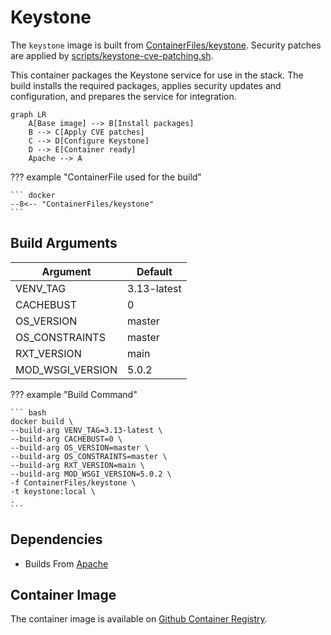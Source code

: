 # Keystone

The `keystone` image is built from [ContainerFiles/keystone](https://github.com/rackerlabs/genestack-images/blob/main/ContainerFiles/keystone). Security patches are applied by [scripts/keystone-cve-patching.sh](https://github.com/rackerlabs/genestack-images/blob/main/scripts/keystone-cve-patching.sh).

This container packages the Keystone service for use in the stack. The build installs the required packages, applies security updates and configuration, and prepares the service for integration.

``` mermaid
graph LR
    A[Base image] --> B[Install packages]
    B --> C[Apply CVE patches]
    C --> D[Configure Keystone]
    D --> E[Container ready]
    Apache --> A
```

??? example "ContainerFile used for the build"

    ``` docker
    --8<-- "ContainerFiles/keystone"
    ```

## Build Arguments

| Argument | Default |
| --- | --- |
| VENV_TAG | 3.13-latest |
| CACHEBUST | 0 |
| OS_VERSION | master |
| OS_CONSTRAINTS | master |
| RXT_VERSION | main |
| MOD_WSGI_VERSION | 5.0.2 |

??? example "Build Command"

    ``` bash
    docker build \
    --build-arg VENV_TAG=3.13-latest \
    --build-arg CACHEBUST=0 \
    --build-arg OS_VERSION=master \
    --build-arg OS_CONSTRAINTS=master \
    --build-arg RXT_VERSION=main \
    --build-arg MOD_WSGI_VERSION=5.0.2 \
    -f ContainerFiles/keystone \
    -t keystone:local \
    .
    ```

## Dependencies

- Builds From [Apache](apache.md)

## Container Image

The container image is available on [Github Container Registry](https://github.com/rackerlabs/genestack-images/pkgs/container/genestack-images%2Fkeystone).
